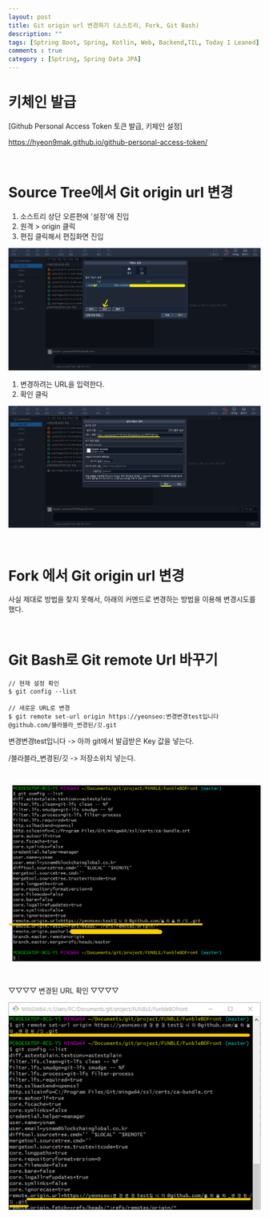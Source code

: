 ```yaml
---
layout: post
title: Git origin url 변경하기 (소스트리, Fork, Git Bash)
description: ""
tags: [Sptring Boot, Spring, Kotlin, Web, Backend,TIL, Today I Leaned]
comments : true
category : [Sptring, Spring Data JPA]
---
```



# 키체인 발급

[Github Personal Access Token 토큰 발급, 키체인 설정]

<https://hyeon9mak.github.io/github-personal-access-token/>

<br class="space-item-3"/>

# Source Tree에서 Git origin url 변경

1. 소스트리 상단 오른편에 '설정'에 진입
2. 원격 > origin 클릭
3. 편집 클릭해서 편집화면 진입

![source-tree-url-change](/post/images/2022-03-22-git-url-change3.png)

1. 변경하려는 URL을 입력한다.
2. 확인 클릭

![source-tree-url-change](/post/images/2022-03-22-git-url-change4.png)

<br class="space-item-3"/>

# Fork 에서 Git origin url 변경

사실 제대로 방법을 찾지 못해서, 아래의 커멘드로 변경하는 방법을 이용해 변경시도를 했다.

<br class="space-item-3"/>

# Git Bash로 Git remote Url 바꾸기

```Console
// 현재 설정 확인
$ git config --list

// 새로운 URL로 변경
$ git remote set-url origin https://yeonseo:변경변경test입니다@github.com/블라블라_변경된/깃.git

```

변경변경test입니다 -> 아까 git에서 발급받은 Key 값을 넣는다.

/블라블라_변경된/깃 -> 저장소위치 넣는다.

<br class="space-item-3"/>

![source-tree-url-change](/post/images/2022-03-22-git-url-change1.png)

<br class="space-item-3"/>

▽▽▽▽ 변경된 URL 확인 ▽▽▽▽

![source-tree-url-change](/post/images/2022-03-22-git-url-change2.png)
